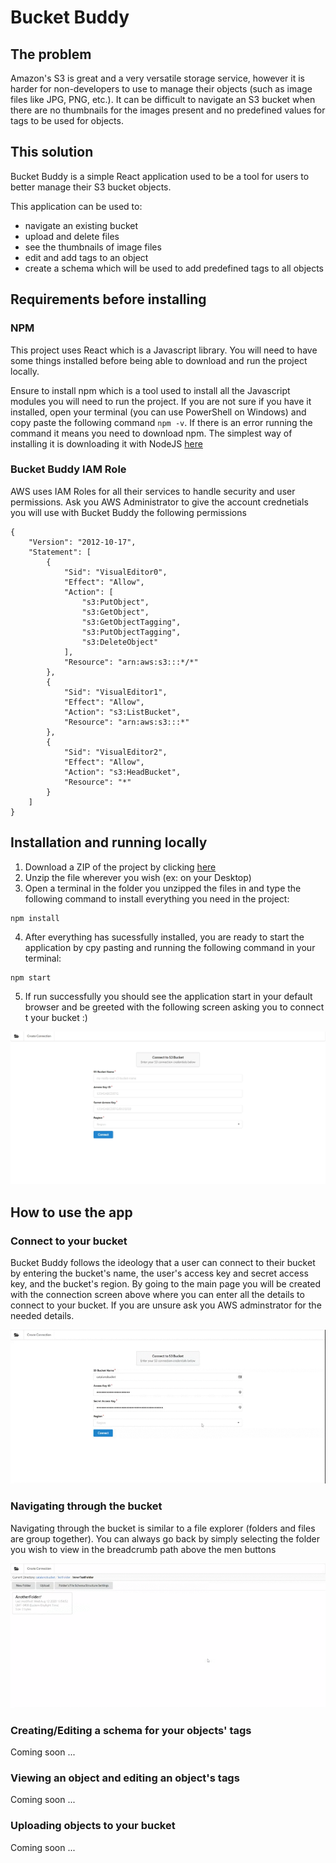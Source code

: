 # Bucket Buddy

## The problem

Amazon's S3 is great and a very versatile storage service, however it is harder for non-developers to use to manage their objects (such as image files like JPG, PNG, etc.). It can be difficult to navigate an S3 bucket when there are no thumbnails for the images present and no predefined values for tags to be used for objects.

## This solution

Bucket Buddy is a simple React application used to be a tool for users to better manage their S3 bucket objects.

This application can be used to:

- navigate an existing bucket
- upload and delete files
- see the thumbnails of image files
- edit and add tags to an object
- create a schema which will be used to add predefined tags to all objects

## Requirements before installing

### NPM

This project uses React which is a Javascript library. You will need to have some things installed before being able to download and run the project locally.

Ensure to install npm which is a tool used to install all the Javascript modules you will need to run the project. If you are not sure if you have it installed, open your terminal (you can use PowerShell on Windows) and copy paste the following command `npm -v`. If there is an error running the command it means you need to download npm. The simplest way of installing it is downloading it with NodeJS [here](https://nodejs.org/en/)

### Bucket Buddy IAM Role

AWS uses IAM Roles for all their services to handle security and user permissions. Ask you AWS Administrator to give the account crednetials you will use with Bucket Buddy the following permissions

```
{
    "Version": "2012-10-17",
    "Statement": [
        {
            "Sid": "VisualEditor0",
            "Effect": "Allow",
            "Action": [
                "s3:PutObject",
                "s3:GetObject",
                "s3:GetObjectTagging",
                "s3:PutObjectTagging",
                "s3:DeleteObject"
            ],
            "Resource": "arn:aws:s3:::*/*"
        },
        {
            "Sid": "VisualEditor1",
            "Effect": "Allow",
            "Action": "s3:ListBucket",
            "Resource": "arn:aws:s3:::*"
        },
        {
            "Sid": "VisualEditor2",
            "Effect": "Allow",
            "Action": "s3:HeadBucket",
            "Resource": "*"
        }
    ]
}
```

## Installation and running locally

1. Download a ZIP of the project by clicking [here](https://github.com/js-montreal/bucketbuddy/archive/master.zip)
2. Unzip the file wherever you wish (ex: on your Desktop)
3. Open a terminal in the folder you unzipped the files in and type the following command to install everything you need in the project:

```
npm install
```

4. After everything has sucessfully installed, you are ready to start the application by cpy pasting and running the following command in your terminal:

```
npm start
```

5. If run successfully you should see the application start in your default browser and be greeted with the following screen asking you to connect t your bucket :)

![Image of Bucket Buddy connect screen](./public/connect-to-bucket-screen.jpg)

## How to use the app

### Connect to your bucket

Bucket Buddy follows the ideology that a user can connect to their bucket by entering the bucket's name, the user's access key and secret access key, and the bucket's region. By going to the main page you will be created with the connection screen above where you can enter all the details to connect to your bucket. If you are unsure ask you AWS adminstrator for the needed details.

![Image of Bucket Buddy connect screen](./public/connect-to-bucket.gif)

### Navigating through the bucket

Navigating through the bucket is similar to a file explorer (folders and files are group together). You can always go back by simply selecting the folder you wish to view in the breadcrumb path above the men buttons

![Image of Bucket Buddy connect screen](./public/navigating-in-bucket.gif)

### Creating/Editing a schema for your objects' tags

Coming soon ...

### Viewing an object and editing an object's tags

Coming soon ...

### Uploading objects to your bucket

Coming soon ...
